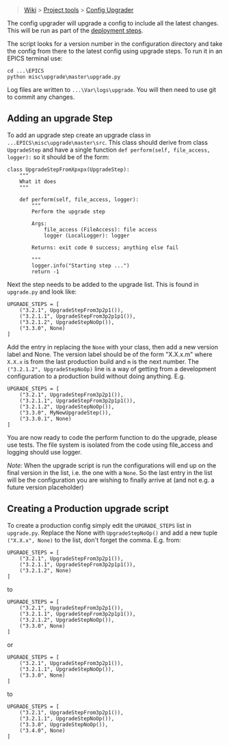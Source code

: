 > [Wiki](Home) > [Project tools](Project-tools) > [Config Upgrader](Config-Upgrader)

The config upgrader will upgrade a config to include all the latest changes. This will be run as part of the [deployment steps](Deployment-on-an-Instrument-Control-PC).

The script looks for a version number in the configuration directory and take the config from there to the latest config using upgrade steps. To run it in an EPICS terminal use:

    cd ...\EPICS
    python misc\upgrade\master\upgrade.py

Log files are written to `...\Var\logs\upgrade`. You will then need to use git to commit any changes. 

## Adding an upgrade Step

To add an upgrade step create an upgrade class in `...EPICS\misc\upgrade\master\src`. This class should derive from class `UpgradeStep` and have a single function `def perform(self, file_access, logger):` so it should be of the form:

```
class UpgradeStepFromXpxpx(UpgradeStep):
    """
    What it does
    """

    def perform(self, file_access, logger):
        """
        Perform the upgrade step

        Args:
            file_access (FileAccess): file access
            logger (LocalLogger): logger

        Returns: exit code 0 success; anything else fail

        """
        logger.info("Starting step ...")
        return -1
```

Next the step needs to be added to the upgrade list. This is found in `upgrade.py` and look like:

```
UPGRADE_STEPS = [
    ("3.2.1", UpgradeStepFrom3p2p1()),
    ("3.2.1.1", UpgradeStepFrom3p2p1p1()),
    ("3.2.1.2", UpgradeStepNoOp()),
    ("3.3.0", None)
]
```

Add the entry in replacing the `None` with your class, then add a new version label and None. The version label should be of the form "X.X.x.m" where `X.X.x` is from the last production build and `m` is the next number. The `("3.2.1.2", UpgradeStepNoOp)` line is a way of getting from a development configuration to a production build without doing anything. E.g.

```
UPGRADE_STEPS = [
    ("3.2.1", UpgradeStepFrom3p2p1()),
    ("3.2.1.1", UpgradeStepFrom3p2p1p1()),
    ("3.2.1.2", UpgradeStepNoOp()),
    ("3.3.0", MyNewUpgradeStep()),
    ("3.3.0.1", None)
]
```

You are now ready to code the perform function to do the upgrade, please use tests. The file system is isolated from the code using file_access and logging should use logger.

_Note:_ When the upgrade script is run the configurations will end up on the final version in the list, i.e. the one with a `None`. So the last entry in the list will be the configuration you are wishing to finally arrive at (and not e.g. a future version placeholder)

## Creating a Production upgrade script

To create a production config simply edit the `UPGRADE_STEPS` list in `upgrade.py`. Replace the None with `UpgradeStepNoOp()` and add a new tuple `("X.X.x", None)` to the list, don't forget the comma. E.g. from:

```
UPGRADE_STEPS = [
    ("3.2.1", UpgradeStepFrom3p2p1()),
    ("3.2.1.1", UpgradeStepFrom3p2p1p1()),
    ("3.2.1.2", None)
]
```

to 

```
UPGRADE_STEPS = [
    ("3.2.1", UpgradeStepFrom3p2p1()),
    ("3.2.1.1", UpgradeStepFrom3p2p1p1()),
    ("3.2.1.2", UpgradeStepNoOp()),
    ("3.3.0", None)
]
```

or

```
UPGRADE_STEPS = [
    ("3.2.1", UpgradeStepFrom3p2p1()),
    ("3.2.1.1", UpgradeStepNoOp()),
    ("3.3.0", None)
]
```

to

```
UPGRADE_STEPS = [
    ("3.2.1", UpgradeStepFrom3p2p1()),
    ("3.2.1.1", UpgradeStepNoOp()),
    ("3.3.0", UpgradeStepNoOp()),
    ("3.4.0", None)
]
```
